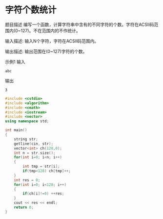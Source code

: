 # 字符个数统计

题目描述
编写一个函数，计算字符串中含有的不同字符的个数。字符在ACSII码范围内(0~127)。不在范围内的不作统计。

输入描述:
输入N个字符，字符在ACSII码范围内。

输出描述:
输出范围在(0~127)字符的个数。

示例1
输入
```
abc
```
输出
```
3
```

```c++
#include <cstdio>
#include <algorithm>
#include <cmath>
#include <iostream>
#include <vector>
using namespace std;

int main()
{
    string str;
    getline(cin, str);
    vector<int> ch(128,0);
    int n = str.size();
    for(int i=0; i<n; i++)
    {
        int tmp = str[i];
        if(tmp<128) ch[tmp]++; 
    }
    int res = 0;
    for(int i=0; i<128; i++)
    {
        if(ch[i]!=0) ++res;
    }
    cout << res << endl;
    return 0;
}
```